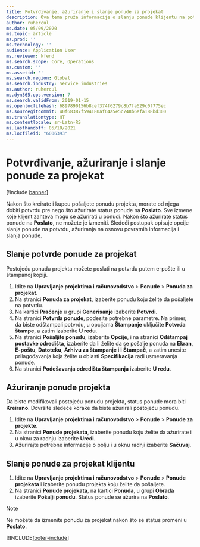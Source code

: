 ```yaml
---
title: Potvrđivanje, ažuriranje i slanje ponude za projekat
description: Ova tema pruža informacije o slanju ponude klijentu na potvrdu, modifikovanju na osnovu povratnih informacija i ponovnom slanju ponude.
author: ruhercul
ms.date: 05/09/2020
ms.topic: article
ms.prod: ''
ms.technology: ''
audience: Application User
ms.reviewer: kfend
ms.search.scope: Core, Operations
ms.custom: ''
ms.assetid: ''
ms.search.region: Global
ms.search.industry: Service industries
ms.author: ruhercul
ms.dyn365.ops.version: 7
ms.search.validFrom: 2019-01-15
ms.openlocfilehash: 6897890156b8cef374f6279c8b7fa629c0f775ec
ms.sourcegitcommit: 40f68387f594180af64a5e5c748b6efa188bd300
ms.translationtype: HT
ms.contentlocale: sr-Latn-RS
ms.lasthandoff: 05/10/2021
ms.locfileid: "6006393"
---
```

# <a name="confirm-update-and-send-a-project-quotation"></a>Potvrđivanje, ažuriranje i slanje ponude za projekat

[!include [banner](../includes/banner.md)]

Nakon što kreirate i kupcu pošaljete ponudu projekta, morate od njega dobiti potvrdu pre nego što ažurirate status ponude na **Poslato**. Sve izmene koje klijent zahteva mogu se ažurirati u ponudi. Nakon što ažurirate status ponude na **Poslato**, ne možete je izmeniti. Sledeći postupak opisuje opcije slanja ponude na potvrdu, ažuriranja na osnovu povratnih informacija i slanja ponude.

## <a name="send-a-project-quotation-confirmation"></a>Slanje potvrde ponude za projekat  

Postojeću ponudu projekta možete poslati na potvrdu putem e-pošte ili u štampanoj kopiji. 

1. Idite na **Upravljanje projektima i računovodstvo** > **Ponude** > **Ponuda za projekat.** 
2. Na stranici **Ponuda za projekat**, izaberite ponudu koju želite da pošaljete na potvrdu. 
3. Na kartici **Praćenje** u grupi **Generisanje** izaberite **Potvrdi**. 
4. Na stranici **Potvrda ponude**, podesite potrebne parametre. Na primer, da biste odštampali potvrdu, u opcijama **Štampanje** uključite **Potvrda štampe**, a zatim izaberite **U redu**.
5. Na stranici **Pošaljite ponudu**, izaberite **Opcije**, i na stranici **Odštampaj postavke odredišta**, izaberite da li želite da se pošalje ponuda na **Ekran**, **E-poštu**, **Datoteku**, **Arhivu za štampanje** ili **Štampač**, a zatim unesite prilagođavanja koja želite u oblasti **Specifikacija** radi usmeravanja ponude.
6. Na stranici **Podešavanja odredišta štampanja** izaberite **U redu**.  

## <a name="update-a-project-quotation"></a>Ažuriranje ponude projekta

Da biste modifikovali postojeću ponudu projekta, status ponude mora biti **Kreirano**. Dovršite sledeće korake da biste ažurirali postojeću ponudu. 

1. Idite na **Upravljanje projektima i računovodstvo** > **Ponude** > **Ponude za projekte**.
2. Na stranici **Ponude projekata**, izaberite ponudu koju želite da ažurirate i u oknu za radnju izaberite **Uredi**.
3. Ažurirajte potrebne informacije o polju i u oknu radnji izaberite **Sačuvaj**.  

## <a name="send-a-project-quotation-to-a-customer"></a>Slanje ponude za projekat klijentu 

1. Idite na **Upravljanje projektima i računovodstvo** > **Ponude** > **Ponude projekata** i izaberite ponudu projekta koju želite da pošaljete.
2. Na stranici **Ponude projekata**, na kartici **Ponuda**, u grupi **Obrada** izaberite **Pošalji ponudu**. Status ponude se ažurira na **Poslato**.

> [!NOTE]
> Ne možete da izmenite ponudu za projekat nakon što se status promeni u **Poslato**.


[!INCLUDE[footer-include](../includes/footer-banner.md)]